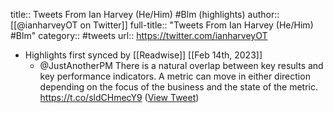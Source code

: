 title:: Tweets From Ian Harvey (He/Him) #Blm (highlights)
author:: [[@ianharveyOT on Twitter]]
full-title:: "Tweets From Ian Harvey (He/Him) \#Blm"
category:: #tweets
url:: https://twitter.com/ianharveyOT

- Highlights first synced by [[Readwise]] [[Feb 14th, 2023]]
	- @JustAnotherPM There is a natural overlap between key results and key performance indicators. A metric can move in either direction depending on the focus of the business and the state of the metric. https://t.co/sldCHmecY9 ([View Tweet](https://twitter.com/ianharveyOT/status/1625096647624515585))